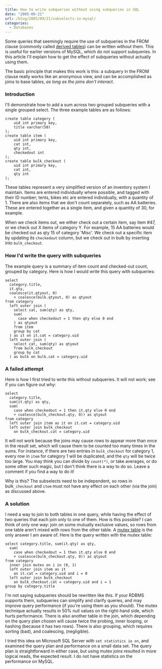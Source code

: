 ```yaml
---
title: How to write subqueries without using subqueries in SQL
date: "2005-09-21"
url: /blog/2005/09/21/subselects-in-mysql/
categories:
  - Databases
---
```

Some queries that seemingly require the use of subqueries in the FROM clause (commonly called [derived tables](/blog/2005/09/26/sql-subqueries-and-derived-tables/)) can be written without them. This is useful for earlier versions of MySQL, which do not support subqueries. In this article I'll explain how to get the effect of subqueries without actually using them.

The basic principle that makes this work is this: a subquery in the FROM clause really works like an anonymous view, and can be accomplished as joins to base tables, *as long as the joins don't interact*.

### Introduction

I'll demonstrate how to add a sum across two grouped subqueries with a single grouped select. The three example tables are as follows:

```
create table category (
    uid int primary key,
    title varchar(50)
);
create table item (
    uid int primary key,
    cat int,
    qty int,
    checkedout int
);
create table bulk_checkout (
    uid int primary key,
    cat int,
    qty int
);
```

These tables represent a very simplified version of an inventory system I maintain. Items are entered individually where possible, and tagged with their ID number; tents, bikes etc are entered individually, with a quantity of 1. There are also items that we don't count separately, such as AA batteries. These are entered together as a single item, and given a quantity of 30, for example.

When we check items out, we either check out a certain item, say item #47, or we check out X items of category Y. For example, 15 AA batteries would be checked out as qty 15 of category 'Misc'. We check out a specific item by updating its `checkedout` column, but we check out in bulk by inserting into `bulk_checkout`.

### How I'd write the query with subqueries

The example query is a summary of item count and checked-out count, grouped by category. Here is how I would write this query with subqueries:

```
select
  category.title,
  it.qty,
  coalesce(it.qtyout, 0)
    + coalesce(bulk.qtyout, 0) as qtyout
from category
  left outer join (
    select cat, sum(qty) as qty,
    sum(
      case when checkedout = 1 then qty else 0 end
    ) as qtyout
    from item
    group by cat
  ) as it on it.cat = category.uid
  left outer join (
    select cat, sum(qty) as qtyout
    from bulk_checkout
    group by cat
  ) as bulk on bulk.cat = category.uid
```

### A failed attempt

Here is how I first tried to write this without subqueries. It will not work; see if you can figure out why:

```
select
  category.title,
  sum(it.qty) as qty,
  sum(
    case when checkedout = 1 then it.qty else 0 end
    + coalesce(bulk_checkout.qty, 0)) as qtyout
from category
  left outer join item as it on it.cat = category.uid
  left outer join bulk_checkout
    on bulk_checkout.cat = category.uid
```

It will not work because the joins may cause rows to appear more than once in the result set, which will cause them to be counted too many times in the sums. For instance, if there are two entries in `bulk_checkout` for category 1, every row in `item` for category 1 will be duplicated, and the `qty` will be twice too large. You may think you can divide by `count(*)`, or take averages, or do some other such magic, but I don't think there is a way to do so. Leave a comment if you find a way to do it!

Why is this? The subselects need to be independent, so rows in bulk`_checkout` and `item` must not have any effect on each other (via the join) as discussed above.

### A solution

I need a way to join to both tables in one query, while having the effect of two queries that each join only to one of them. How is this possible? I can think of only one way: join on some mutually exclusive values, so rows from one table aren't mixed with rows from the other table. A [mutex table](/blog/2005/09/22/mutex-tables-in-sql/) is the only answer I am aware of. Here is the query written with the mutex table:

```
select category.title, sum(it.qty) as qty,
  sum(
    case when checkedout = 1 then it.qty else 0 end
    + coalesce(bulk_checkout.qty, 0)) as qtyout
from category
  inner join mutex on i in (0, 1)
  left outer join item as it
    on it.cat = category.uid and i = 0
  left outer join bulk_checkout
    on bulk_checkout.cat = category.uid and i = 1
group by category.title
```

I'm not saying subqueries should be rewritten like this. If your RDBMS supports them, subqueries can simplify and clarify queries, and may improve query performance (if you're using them as you should). The mutex technique actually results in 50% null values on the right-hand side, which hurts performance. There is also another table in the join, which depending on the query plan chosen will cause twice the probing, inner looping, or hashing (because it has two rows). There is also grouping, which requires sorting (bad), and coalescing, (negligible).

I tried this idea on Microsoft SQL Server with `set statistics io on`, and examined the query plan and performance on a small data set. The query plan is straightforward in either case, but using mutex joins resulted in more logical reads, the expected result. I do not have statistics on the performance on MySQL.

